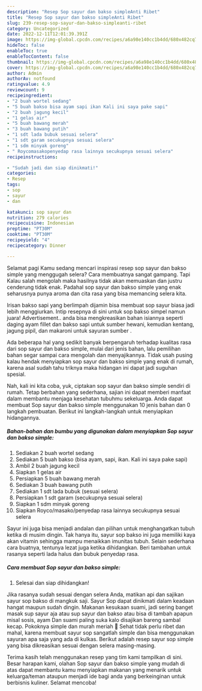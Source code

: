 ```yaml
---
description: "Resep Sop sayur dan bakso simpleAnti Ribet"
title: "Resep Sop sayur dan bakso simpleAnti Ribet"
slug: 239-resep-sop-sayur-dan-bakso-simpleanti-ribet
category: Uncategorized
date: 2022-12-11T12:01:39.391Z
image: https://img-global.cpcdn.com/recipes/a6a98e140cc1b4dd/680x482cq70/sop-sayur-dan-bakso-simple-foto-resep-utama.jpg
hideToc: false
enableToc: true
enableTocContent: false
thumbnail: https://img-global.cpcdn.com/recipes/a6a98e140cc1b4dd/680x482cq70/sop-sayur-dan-bakso-simple-foto-resep-utama.jpg
cover: https://img-global.cpcdn.com/recipes/a6a98e140cc1b4dd/680x482cq70/sop-sayur-dan-bakso-simple-foto-resep-utama.jpg
author: Admin
authorAv: notfound
ratingvalue: 4.9
reviewcount: 9
recipeingredient:
- "2 buah wortel sedang"
- "5 buah bakso bisa ayam sapi ikan Kali ini saya pake sapi"
- "2 buah jagung kecil"
- "1 gelas air"
- "5 buah bawang merah"
- "3 buah bawang putih"
- "1 sdt lada bubuk sesuai selera"
- "1 sdt garam secukupnya sesuai selera"
- "1 sdm minyak goreng"
- " Roycomasakopenyedap rasa lainnya secukupnya sesuai selera"
recipeinstructions:

- "Sudah jadi dan siap dinikmati!"
categories:
- Resep
tags:
- sop
- sayur
- dan

katakunci: sop sayur dan 
nutrition: 279 calories
recipecuisine: Indonesian
preptime: "PT30M"
cooktime: "PT30M"
recipeyield: "4"
recipecategory: Dinner

---
```



Selamat pagi Kamu sedang mencari inspirasi resep sop sayur dan bakso simple yang menggugah selera? Cara membuatnya sangat gampang. Tapi Kalau salah mengolah maka hasilnya tidak akan memuaskan dan justru cenderung tidak enak. Padahal sop sayur dan bakso simple yang enak seharusnya punya aroma dan cita rasa yang bisa memancing selera kita.


Irisan bakso sapi yang berlimpah dijamin bisa membuat sop sayur biasa jadi lebih menggiurkan. Intip resepnya di sini untuk sop bakso simpel namun juara! Advertisement.. anda bisa mengkreasikan bahan isiannya seperti daging ayam fillet dan bakso sapi untuk sumber hewani, kemudian kentang, jagung pipil, dan makaroni untuk sayuran sumber .

Ada beberapa hal yang sedikit banyak berpengaruh terhadap kualitas rasa dari sop sayur dan bakso simple, mulai dari jenis bahan, lalu pemilihan bahan segar sampai cara mengolah dan menyajikannya. Tidak usah pusing kalau hendak menyiapkan sop sayur dan bakso simple yang enak di rumah, karena asal sudah tahu triknya maka hidangan ini dapat jadi suguhan spesial.


Nah, kali ini kita coba, yuk, ciptakan sop sayur dan bakso simple sendiri di rumah. Tetap berbahan yang sederhana, sajian ini dapat memberi manfaat dalam membantu menjaga kesehatan tubuhmu sekeluarga. Anda dapat membuat Sop sayur dan bakso simple menggunakan 10 jenis bahan dan 0 langkah pembuatan. Berikut ini langkah-langkah untuk menyiapkan hidangannya.

<!--inarticleads1-->

##### Bahan-bahan dan bumbu yang digunakan dalam menyiapkan Sop sayur dan bakso simple:

1. Sediakan 2 buah wortel sedang
1. Sediakan 5 buah bakso (bisa ayam, sapi, ikan. Kali ini saya pake sapi)
1. Ambil 2 buah jagung kecil
1. Siapkan 1 gelas air
1. Persiapkan 5 buah bawang merah
1. Sediakan 3 buah bawang putih
1. Sediakan 1 sdt lada bubuk (sesuai selera)
1. Persiapkan 1 sdt garam (secukupnya sesuai selera)
1. Siapkan 1 sdm minyak goreng
1. Siapkan  Royco/masako/penyedap rasa lainnya secukupnya sesuai selera


Sayur ini juga bisa menjadi andalan dan pilihan untuk menghangatkan tubuh ketika di musim dingin. Tak hanya itu, sayur sop bakso ini juga memiliki kaya akan vitamin sehingga mampu menaikkan imunitas tubuh. Selain sederhana cara buatnya, tentunya lezat juga ketika dihidangkan. Beri tambahan untuk rasanya seperti lada halus dan bubuk penyedap rasa. 

<!--inarticleads2-->

##### Cara membuat Sop sayur dan bakso simple:


1. Selesai dan siap dihidangkan!

Jika rasanya sudah sesuai dengan selera Anda, matikan api dan sajikan sayur sop bakso di mangkuk saji. Sayur Sop dapat dinikmati dalam keadaan hangat maupun sudah dingin. Makanan kesukaan suami, jadi sering banget masak sup sayur aja atau sup sayur dan bakso atau bisa di tambah apapun misal sosis, ayam Dan suami paling suka kalo disajikan bareng sambal kecap. Pokoknya simple dan murah meriah 🥰 Sehat tidak perlu ribet dan mahal, karena membuat sayur sop sangatlah simple dan bisa menggunakan sayuran apa saja yang ada di kulkas. Berikut adalah resep sayur sop simple yang bisa dikreasikan sesuai dengan selera masing-masing. 

Terima kasih telah menggunakan resep yang tim kami tampilkan di sini. Besar harapan kami, olahan Sop sayur dan bakso simple yang mudah di atas dapat membantu kamu menyiapkan makanan yang menarik untuk keluarga/teman ataupun menjadi ide bagi anda yang berkeinginan untuk berbisnis kuliner. Selamat mencoba!

